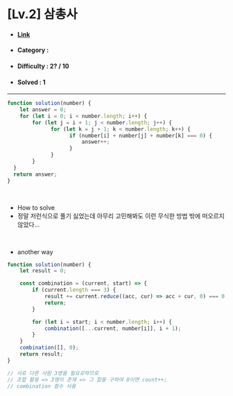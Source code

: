 # [Lv.2] 삼총사 
* #### [Link](https://school.programmers.co.kr/learn/courses/30/lessons/131705)
* #### Category : 
* #### Difficulty : 2? / 10  
* #### Solved : 1

<hr />

```js
function solution(number) {
    let answer = 0;
    for (let i = 0; i < number.length; i++) {
        for (let j = i + 1; j < number.length; j++) {
              for (let k = j + 1; k < number.length; k++) {
                    if (number[i] + number[j] + number[k] === 0) {
                        answer++;
                    }
              }
        }
  }
  return answer;
}
```

<br />

* How to solve
* 정말 저런식으로 풀기 싫었는데 아무리 고민해봐도 이런 무식한 방법 밖에 떠오르지 않았다... 

<br />

* another way
```js
function solution(number) {
    let result = 0;

    const combination = (current, start) => {
        if (current.length === 3) {
            result += current.reduce((acc, cur) => acc + cur, 0) === 0 ? 1 : 0;
            return;
        }

        for (let i = start; i < number.length; i++) {
            combination([...current, number[i]], i + 1);
        }
    }
    combination([], 0);
    return result;
}

// 서로 다른 사람 3명을 필요로하므로
// 조합 활용 => 3명이 존재 => 그 합을 구하여 0이면 count++;
// combination 함수 사용
```